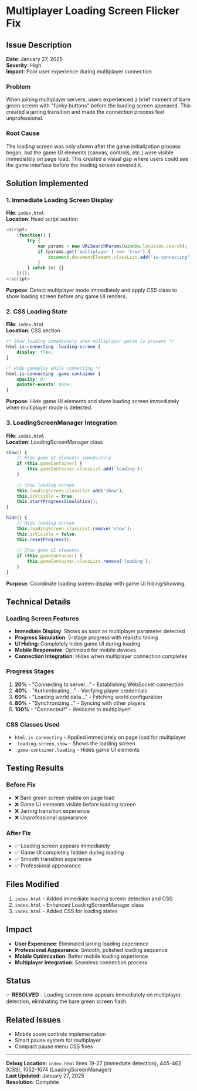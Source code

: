 # Multiplayer Loading Screen Flicker Fix

## Issue Description
**Date**: January 27, 2025  
**Severity**: High  
**Impact**: Poor user experience during multiplayer connection

### Problem
When joining multiplayer servers, users experienced a brief moment of bare green screen with "funky buttons" before the loading screen appeared. This created a jarring transition and made the connection process feel unprofessional.

### Root Cause
The loading screen was only shown after the game initialization process began, but the game UI elements (canvas, controls, etc.) were visible immediately on page load. This created a visual gap where users could see the game interface before the loading screen covered it.

## Solution Implemented

### 1. Immediate Loading Screen Display
**File**: `index.html`  
**Location**: Head script section

```javascript
<script>
    (function() {
        try {
            var params = new URLSearchParams(window.location.search);
            if (params.get('multiplayer') === 'true') {
                document.documentElement.classList.add('is-connecting');
            }
        } catch (e) {}
    })();
</script>
```

**Purpose**: Detect multiplayer mode immediately and apply CSS class to show loading screen before any game UI renders.

### 2. CSS Loading State
**File**: `index.html`  
**Location**: CSS section

```css
/* Show loading immediately when multiplayer param is present */
html.is-connecting .loading-screen {
    display: flex;
}

/* Hide gameplay while connecting */
html.is-connecting .game-container {
    opacity: 0;
    pointer-events: none;
}
```

**Purpose**: Hide game UI elements and show loading screen immediately when multiplayer mode is detected.

### 3. LoadingScreenManager Integration
**File**: `index.html`  
**Location**: LoadingScreenManager class

```javascript
show() {
    // Hide game UI elements immediately
    if (this.gameContainer) {
        this.gameContainer.classList.add('loading');
    }
    
    // Show loading screen
    this.loadingScreen.classList.add('show');
    this.isVisible = true;
    this.startProgressSimulation();
}

hide() {
    // Hide loading screen
    this.loadingScreen.classList.remove('show');
    this.isVisible = false;
    this.resetProgress();
    
    // Show game UI elements
    if (this.gameContainer) {
        this.gameContainer.classList.remove('loading');
    }
}
```

**Purpose**: Coordinate loading screen display with game UI hiding/showing.

## Technical Details

### Loading Screen Features
- **Immediate Display**: Shows as soon as multiplayer parameter detected
- **Progress Simulation**: 5-stage progress with realistic timing
- **UI Hiding**: Completely hides game UI during loading
- **Mobile Responsive**: Optimized for mobile devices
- **Connection Integration**: Hides when multiplayer connection completes

### Progress Stages
1. **20%** - "Connecting to server..." - Establishing WebSocket connection
2. **40%** - "Authenticating..." - Verifying player credentials
3. **60%** - "Loading world data..." - Fetching world configuration
4. **80%** - "Synchronizing..." - Syncing with other players
5. **100%** - "Connected!" - Welcome to multiplayer!

### CSS Classes Used
- `html.is-connecting` - Applied immediately on page load for multiplayer
- `.loading-screen.show` - Shows the loading screen
- `.game-container.loading` - Hides game UI elements

## Testing Results

### Before Fix
- ❌ Bare green screen visible on page load
- ❌ Game UI elements visible before loading screen
- ❌ Jarring transition experience
- ❌ Unprofessional appearance

### After Fix
- ✅ Loading screen appears immediately
- ✅ Game UI completely hidden during loading
- ✅ Smooth transition experience
- ✅ Professional appearance

## Files Modified
1. `index.html` - Added immediate loading screen detection and CSS
2. `index.html` - Enhanced LoadingScreenManager class
3. `index.html` - Added CSS for loading states

## Impact
- **User Experience**: Eliminated jarring loading experience
- **Professional Appearance**: Smooth, polished loading sequence
- **Mobile Optimization**: Better mobile loading experience
- **Multiplayer Integration**: Seamless connection process

## Status
✅ **RESOLVED** - Loading screen now appears immediately on multiplayer detection, eliminating the bare green screen flash.

## Related Issues
- Mobile zoom controls implementation
- Smart pause system for multiplayer
- Compact pause menu CSS fixes

---

**Debug Location**: `index.html` lines 19-27 (immediate detection), 445-462 (CSS), 1052-1074 (LoadingScreenManager)  
**Last Updated**: January 27, 2025  
**Resolution**: Complete
